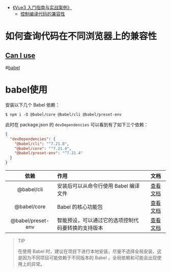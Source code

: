 * [《Vue3 入门指南与实战案例》](https://vue3.chengpeiquan.com/)
    * [控制编译代码的兼容性](https://vue3.chengpeiquan.com/guide.html#控制编译代码的兼容性)



# 如何查询代码在不同浏览器上的兼容性

## [Can I use](https://caniuse.com/)



#[babel](https://github.com/babel/babel)





# babel使用

安装以下几个 Babel 依赖：

```shell
$ npm i -D @babel/core @babel/cli @babel/preset-env
```

此时在 package.json 的 `devDependencies` 可以看到有了如下三个依赖：

```json
{
  "devDependencies": {
    "@babel/cli": "^7.21.0",
    "@babel/core": "^7.21.4",
    "@babel/preset-env": "^7.21.4"
  }
}
```

|       依赖        | 作用                                               |                          文档                          |
| :---------------: | :------------------------------------------------- | :----------------------------------------------------: |
|    @babel/cli     | 安装后可以从命令行使用 Babel 编译文件              |    [查看文档](https://babel.dev/docs/en/babel-cli)     |
|    @babel/core    | Babel 的核心功能包                                 |    [查看文档](https://babel.dev/docs/en/babel-core)    |
| @babel/preset-env | 智能预设，可以通过它的选项控制代码要转换的支持版本 | [查看文档](https://babel.dev/docs/en/babel-preset-env) |

> TIP
>
> 在使用 Babel 时，建议在项目下进行本地安装，尽量不选择全局安装，这是因为不同项目可能依赖于不同版本的 Babel ，全局依赖和可能会出现使用上的异常。



















